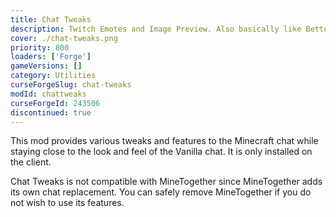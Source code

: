 ```yaml
---
title: Chat Tweaks
description: Twitch Emotes and Image Preview. Also basically like BetterTTV but for Minecraft.
cover: ./chat-tweaks.png
priority: 800
loaders: ['Forge']
gameVersions: []
category: Utilities
curseForgeSlug: chat-tweaks
modId: chattweaks
curseForgeId: 243506
discontinued: true
---
```


This mod provides various tweaks and features to the Minecraft chat while staying close to the look and feel of the Vanilla chat.
It is only installed on the client.

Chat Tweaks is not compatible with MineTogether since MineTogether adds its own chat replacement.
You can safely remove MineTogether if you do not wish to use its features.